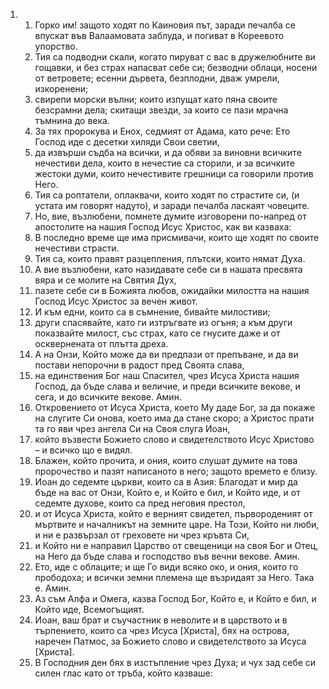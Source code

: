 <ol>
  <li>
    <ol>
      <li>Горко им! защото ходят по Каиновия път, заради печалба се впускат във Валаамовата заблуда, и погиват в Кореевото упорство.</li>
      <li>Тия са подводни скали, когато пируват с вас в дружелюбните ви гощавки, и без страх напасват себе си; безводни облаци, носени от ветровете; есенни дървета, безплодни, дваж умрели, изкоренени;</li>
      <li>свирепи морски вълни; които изпущат като пяна своите безсрамни дела; скитащи звезди, за които се пази мрачна тъмнина до века.</li>
      <li>За тях пророкува и Енох, седмият от Адама, като рече: Ето Господ иде с десетки хиляди Свои светии,</li>
      <li>да извърши съдба на всички, и да обяви за виновни всичките нечестиви дела, които в нечестие са сторили, и за всичките жестоки думи, които нечестивите грешници са говорили против Него.</li>
      <li>Тия са роптатели, оплаквачи, които ходят по страстите си, (и устата им говорят надуто), и заради печалба ласкаят човеците.</li>
      <li>Но, вие, възлюбени, помнете думите изговорени по-напред от апостолите на нашия Господ Исус Христос, как ви казваха:</li>
      <li>В последно време ще има присмивачи, които ще ходят по своите нечестиви страсти.</li>
      <li>Тия са, които правят разцепления, плътски, които нямат Духа.</li>
      <li>А вие възлюбени, като назидавате себе си в нашата пресвята вяра и се молите на Святия Дух,</li>
      <li>пазете себе си в Божията любов, ожидайки милостта на нашия Господ Исус Христос за вечен живот.</li>
      <li>И към едни, които са в съмнение, бивайте милостиви;</li>
      <li>други спасявайте, като ги изтръгвате из огъня; а към други показвайте милост, със страх, като се гнусите даже и от осквернената от плътта дреха.</li>
      <li>А на Онзи, Който може да ви предпази от препъване, и да ви постави непорочни в радост пред Своята слава,</li>
      <li>на единствения Бог наш Спасител, чрез Исуса Христа нашия Господ, да бъде слава и величие, и преди всичките векове, и сега, и до всичките векове. Амин.</li>
      <li>Откровението от Исуса Христа, което Му даде Бог, за да покаже на слугите Си онова, което има да стане скоро; а Христос прати та го яви чрез ангела Си на Своя слуга Иоан,</li>
      <li>който възвести Божието слово и свидетелството Исус Христово – и всичко що е видял.</li>
      <li>Блажен, който прочита, и ония, които слушат думите на това пророчество и пазят написаното в него; защото времето е близу.</li>
      <li>Иоан до седемте църкви, които са в Азия: Благодат и мир да бъде на вас от Онзи, Който е, и Който е бил, и Който иде, и от седемте духове, които са пред неговия престол,</li>
      <li>и от Исуса Христа, който е верният свидетел, първороденият от мъртвите и началникът на земните царе. На Този, Който ни люби, и ни е развързал от греховете ни чрез кръвта Си,</li>
      <li>и Който ни е направил Царство от свещеници на своя Бог и Отец, на Него да бъде слава и господство във вечни векове. Амин.</li>
      <li>Ето, иде с облаците; и ще Го види всяко око, и ония, които го прободоха; и всички земни племена ще възридаят за Него. Така е. Амин.</li>
      <li>Аз съм Алфа и Омега, казва Господ Бог, Който е, и Който е бил, и Който иде, Всемогъщият.</li>
      <li>Иоан, ваш брат и съучастник в неволите и в царството и в търпението, които са чрез Исуса [Христа], бях на острова, наречен Патмос, за Божието слово и свидетелството за Исуса [Христа].</li>
      <li>В Господния ден бях в изстъпление чрез Духа; и чух зад себе си силен глас като от тръба, който казваше:</li>
    </ol>
  </li>
</ol>